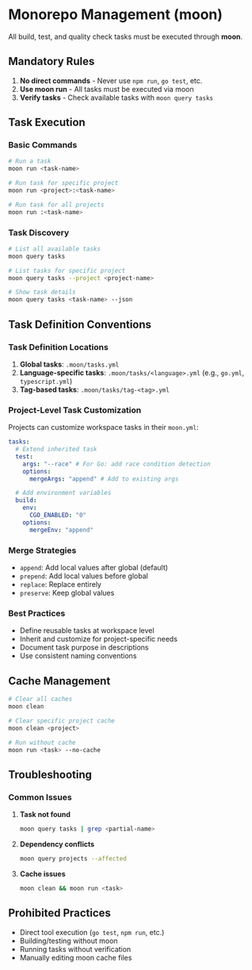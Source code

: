# Monorepo Management (moon)

All build, test, and quality check tasks must be executed through **moon**.

## Mandatory Rules

1. **No direct commands** - Never use `npm run`, `go test`, etc.
2. **Use moon run** - All tasks must be executed via moon
3. **Verify tasks** - Check available tasks with `moon query tasks`

## Task Execution

### Basic Commands

```bash
# Run a task
moon run <task-name>

# Run task for specific project
moon run <project>:<task-name>

# Run task for all projects
moon run :<task-name>
```

### Task Discovery

```bash
# List all available tasks
moon query tasks

# List tasks for specific project
moon query tasks --project <project-name>

# Show task details
moon query tasks <task-name> --json
```

## Task Definition Conventions

### Task Definition Locations

1. **Global tasks**: `.moon/tasks.yml`
2. **Language-specific tasks**: `.moon/tasks/<language>.yml` (e.g., `go.yml`, `typescript.yml`)
3. **Tag-based tasks**: `.moon/tasks/tag-<tag>.yml`

### Project-Level Task Customization

Projects can customize workspace tasks in their `moon.yml`:

```yaml
tasks:
  # Extend inherited task
  test:
    args: "--race" # For Go: add race condition detection
    options:
      mergeArgs: "append" # Add to existing args

  # Add environment variables
  build:
    env:
      CGO_ENABLED: "0"
    options:
      mergeEnv: "append"
```

### Merge Strategies

- `append`: Add local values after global (default)
- `prepend`: Add local values before global
- `replace`: Replace entirely
- `preserve`: Keep global values

### Best Practices

- Define reusable tasks at workspace level
- Inherit and customize for project-specific needs
- Document task purpose in descriptions
- Use consistent naming conventions

## Cache Management

```bash
# Clear all caches
moon clean

# Clear specific project cache
moon clean <project>

# Run without cache
moon run <task> --no-cache
```

## Troubleshooting

### Common Issues

1. **Task not found**
   ```bash
   moon query tasks | grep <partial-name>
   ```

2. **Dependency conflicts**
   ```bash
   moon query projects --affected
   ```

3. **Cache issues**
   ```bash
   moon clean && moon run <task>
   ```

## Prohibited Practices

- Direct tool execution (`go test`, `npm run`, etc.)
- Building/testing without moon
- Running tasks without verification
- Manually editing moon cache files
